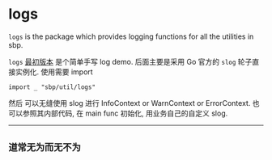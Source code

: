 # logs

`logs` is the package which provides logging functions for all the utilities in sbp.

`logs` [最初版本](https://github.com/wangzhione/sbp/commit/31ce0c165f3aef210926dc5f9ba5f7f08adb0b35#diff-9dc24e6d44b4f20a2c5d287b7560dc229700661a1eeb5f18c15fe84864687d80) 是个简单手写 log demo. 后面主要是采用 Go 官方的 `slog` 轮子直接实例化. 使用需要 import

```
import _ "sbp/util/logs"
```

然后 可以无缝使用 slog 进行 InfoContext or WarnContext or ErrorContext. 也可以参照其内部代码, 在 main func 初始化, 用业务自己的自定义 slog.

***

## `道常无为而无不为` 

